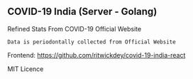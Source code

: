 
## COVID-19 India (Server - Golang)
Refined Stats From COVID-19 Official Website

`Data is periodontally collected from Official Website`

Frontend: https://github.com/ritwickdey/covid-19-india-react


MIT Licence